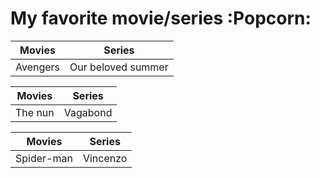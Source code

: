 # My favorite movie/series :Popcorn:



|  Movies |  Series |
| ----------- | ----------- |
| Avengers | Our beloved summer |

| Movies | Series |
| ----------- | ----------- |
| The nun | Vagabond |

|  Movies | Series |
| ----------- | ----------- |
| Spider-man| Vincenzo |





